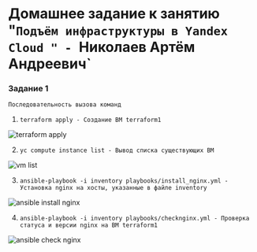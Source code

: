 # Домашнее задание к занятию "`Подъём инфраструктуры в Yandex Cloud " - `Николаев Артём Андреевич`


### Задание 1

`Последовательность вызова команд`

1. `terraform apply - Создание ВМ terraform1`

![terraform apply](https://github.com/Pezu-git/CI-CD.-Terraform-HW-2/main/img/terraformapply.png)

2. `yc compute instance list - Вывод списка существующих ВМ`

![vm list](https://github.com/Pezu-git/CI-CD.-Terraform-HW-2/main/img/vmlist.png)

3. `ansible-playbook -i inventory playbooks/install_nginx.yml - Установка nginx на хосты, указанные в файле inventory`

![ansible install nginx](https://github.com/Pezu-git/CI-CD.-Terraform-HW-2/main/img/installnginx.png)

4. `ansible-playbook -i inventory playbooks/checknginx.yml - Проверка статуса и версии nginx на ВМ terraform1`

![ansible check nginx](https://github.com/Pezu-git/CI-CD.-Terraform-HW-2/main/img/checknginx.png)



